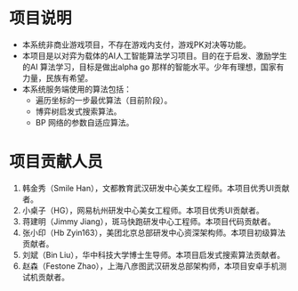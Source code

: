 # 项目说明

- 本系统非商业游戏项目，不存在游戏内支付，游戏PK对决等功能。
- 本项目是以对弈为载体的AI人工智能算法学习项目。目的在于启发、激励学生的AI 算法学习，目标是做出alpha go 那样的智能水平。少年有理想，国家有力量，民族有希望。
- 本系统服务端使用的算法包括：
	- 遍历坐标的一步最优算法（目前阶段）。
	- 博弈树启发式搜索算法。
	- BP 网络的参数自适应算法。

# 项目贡献人员
 1. 韩金秀（Smile Han），文都教育武汉研发中心美女工程师。本项目优秀UI贡献者。
 2. 小桌子（HG），网易杭州研发中心美女工程师。本项目优秀UI贡献者。
 3. 蒋建明（Jimmy Jiang），斑马快跑研发中心工程师。本项目代码贡献者。
 4. 张小印（Hb Zyin163），美团北京总部研发中心资深架构师。本项目初级算法贡献者。
 5. 刘斌（Bin Liu），华中科技大学博士生导师。本项目启发式搜索算法贡献者。
 6. 赵森（Festone Zhao），上海八彦图武汉研发总部架构师，本项目安卓手机测试机贡献者。

